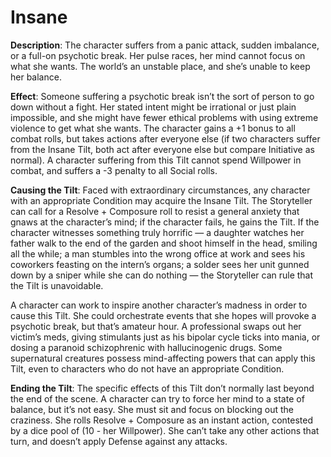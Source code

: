 # Insane

**Description**: The character suffers from a panic attack,
sudden imbalance, or a full-on psychotic break. Her pulse
races, her mind cannot focus on what she wants. The world’s
an unstable place, and she’s unable to keep her balance.

**Effect**: Someone suffering a psychotic break isn’t the sort
of person to go down without a fight. Her stated intent might
be irrational or just plain impossible, and she might have fewer
ethical problems with using extreme violence to get what she
wants. The character gains a +1 bonus to all combat rolls, but
takes actions after everyone else (if two characters suffer from the
Insane Tilt, both act after everyone else but compare Initiative
as normal). A character suffering from this Tilt cannot spend
Willpower in combat, and suffers a -3 penalty to all Social rolls.

**Causing the Tilt**: Faced with extraordinary circumstances,
any character with an appropriate Condition may acquire
the Insane Tilt. The Storyteller can call for a Resolve +
Composure roll to resist a general anxiety that gnaws at the
character’s mind; if the character fails, he gains the Tilt. If
the character witnesses something truly horrific — a daughter
watches her father walk to the end of the garden and shoot
himself in the head, smiling all the while; a man stumbles
into the wrong office at work and sees his coworkers feasting
on the intern’s organs; a solder sees her unit gunned down
by a sniper while she can do nothing — the Storyteller can
rule that the Tilt is unavoidable.

A character can work to inspire another character’s madness in order to cause this Tilt. She could orchestrate events
that she hopes will provoke a psychotic break, but that’s
amateur hour. A professional swaps out her victim’s meds,
giving stimulants just as his bipolar cycle ticks into mania, or
dosing a paranoid schizophrenic with hallucinogenic drugs.
Some supernatural creatures possess mind-affecting powers that can apply this Tilt, even to characters who do not
have an appropriate Condition.

**Ending the Tilt**: The specific effects of this Tilt don’t
normally last beyond the end of the scene. A character can
try to force her mind to a state of balance, but it’s not easy.
She must sit and focus on blocking out the craziness. She rolls
Resolve + Composure as an instant action, contested by a dice
pool of (10 - her Willpower). She can’t take any other actions
that turn, and doesn’t apply Defense against any attacks.